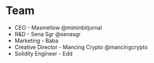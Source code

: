 # Team

* CEO - Masmellow @miminbitjurnal
* R\&D - Sena Sgr @senasgr
* Marketing - Baba&#x20;
* Creative Director - Mancing Crypto @mancingcrypto
* Solidity Engineer - Edd

